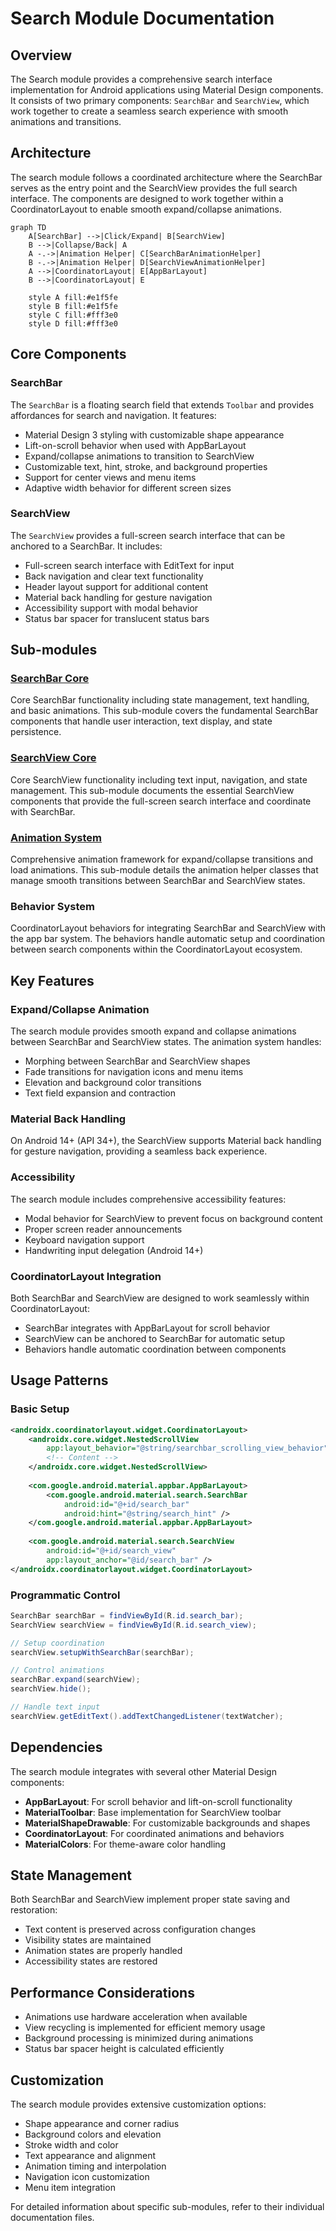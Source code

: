 # Search Module Documentation

## Overview

The Search module provides a comprehensive search interface implementation for Android applications using Material Design components. It consists of two primary components: `SearchBar` and `SearchView`, which work together to create a seamless search experience with smooth animations and transitions.

## Architecture

The search module follows a coordinated architecture where the SearchBar serves as the entry point and the SearchView provides the full search interface. The components are designed to work together within a CoordinatorLayout to enable smooth expand/collapse animations.

```mermaid
graph TD
    A[SearchBar] -->|Click/Expand| B[SearchView]
    B -->|Collapse/Back| A
    A -.->|Animation Helper| C[SearchBarAnimationHelper]
    B -.->|Animation Helper| D[SearchViewAnimationHelper]
    A -->|CoordinatorLayout| E[AppBarLayout]
    B -->|CoordinatorLayout| E
    
    style A fill:#e1f5fe
    style B fill:#e1f5fe
    style C fill:#fff3e0
    style D fill:#fff3e0
```

## Core Components

### SearchBar
The `SearchBar` is a floating search field that extends `Toolbar` and provides affordances for search and navigation. It features:

- Material Design 3 styling with customizable shape appearance
- Lift-on-scroll behavior when used with AppBarLayout
- Expand/collapse animations to transition to SearchView
- Customizable text, hint, stroke, and background properties
- Support for center views and menu items
- Adaptive width behavior for different screen sizes

### SearchView
The `SearchView` provides a full-screen search interface that can be anchored to a SearchBar. It includes:

- Full-screen search interface with EditText for input
- Back navigation and clear text functionality
- Header layout support for additional content
- Material back handling for gesture navigation
- Accessibility support with modal behavior
- Status bar spacer for translucent status bars

## Sub-modules

### [SearchBar Core](searchbar-core.md)
Core SearchBar functionality including state management, text handling, and basic animations. This sub-module covers the fundamental SearchBar components that handle user interaction, text display, and state persistence.

### [SearchView Core](searchview-core.md)
Core SearchView functionality including text input, navigation, and state management. This sub-module documents the essential SearchView components that provide the full-screen search interface and coordinate with SearchBar.

### [Animation System](animation-system.md)
Comprehensive animation framework for expand/collapse transitions and load animations. This sub-module details the animation helper classes that manage smooth transitions between SearchBar and SearchView states.

### Behavior System
CoordinatorLayout behaviors for integrating SearchBar and SearchView with the app bar system. The behaviors handle automatic setup and coordination between search components within the CoordinatorLayout ecosystem.

## Key Features

### Expand/Collapse Animation
The search module provides smooth expand and collapse animations between SearchBar and SearchView states. The animation system handles:

- Morphing between SearchBar and SearchView shapes
- Fade transitions for navigation icons and menu items
- Elevation and background color transitions
- Text field expansion and contraction

### Material Back Handling
On Android 14+ (API 34+), the SearchView supports Material back handling for gesture navigation, providing a seamless back experience.

### Accessibility
The search module includes comprehensive accessibility features:

- Modal behavior for SearchView to prevent focus on background content
- Proper screen reader announcements
- Keyboard navigation support
- Handwriting input delegation (Android 14+)

### CoordinatorLayout Integration
Both SearchBar and SearchView are designed to work seamlessly within CoordinatorLayout:

- SearchBar integrates with AppBarLayout for scroll behavior
- SearchView can be anchored to SearchBar for automatic setup
- Behaviors handle automatic coordination between components

## Usage Patterns

### Basic Setup
```xml
<androidx.coordinatorlayout.widget.CoordinatorLayout>
    <androidx.core.widget.NestedScrollView
        app:layout_behavior="@string/searchbar_scrolling_view_behavior">
        <!-- Content -->
    </androidx.core.widget.NestedScrollView>
    
    <com.google.android.material.appbar.AppBarLayout>
        <com.google.android.material.search.SearchBar
            android:id="@+id/search_bar"
            android:hint="@string/search_hint" />
    </com.google.android.material.appbar.AppBarLayout>
    
    <com.google.android.material.search.SearchView
        android:id="@+id/search_view"
        app:layout_anchor="@id/search_bar" />
</androidx.coordinatorlayout.widget.CoordinatorLayout>
```

### Programmatic Control
```java
SearchBar searchBar = findViewById(R.id.search_bar);
SearchView searchView = findViewById(R.id.search_view);

// Setup coordination
searchView.setupWithSearchBar(searchBar);

// Control animations
searchBar.expand(searchView);
searchView.hide();

// Handle text input
searchView.getEditText().addTextChangedListener(textWatcher);
```

## Dependencies

The search module integrates with several other Material Design components:

- **AppBarLayout**: For scroll behavior and lift-on-scroll functionality
- **MaterialToolbar**: Base implementation for SearchView toolbar
- **MaterialShapeDrawable**: For customizable backgrounds and shapes
- **CoordinatorLayout**: For coordinated animations and behaviors
- **MaterialColors**: For theme-aware color handling

## State Management

Both SearchBar and SearchView implement proper state saving and restoration:

- Text content is preserved across configuration changes
- Visibility states are maintained
- Animation states are properly handled
- Accessibility states are restored

## Performance Considerations

- Animations use hardware acceleration when available
- View recycling is implemented for efficient memory usage
- Background processing is minimized during animations
- Status bar spacer height is calculated efficiently

## Customization

The search module provides extensive customization options:

- Shape appearance and corner radius
- Background colors and elevation
- Stroke width and color
- Text appearance and alignment
- Animation timing and interpolation
- Navigation icon customization
- Menu item integration

For detailed information about specific sub-modules, refer to their individual documentation files.